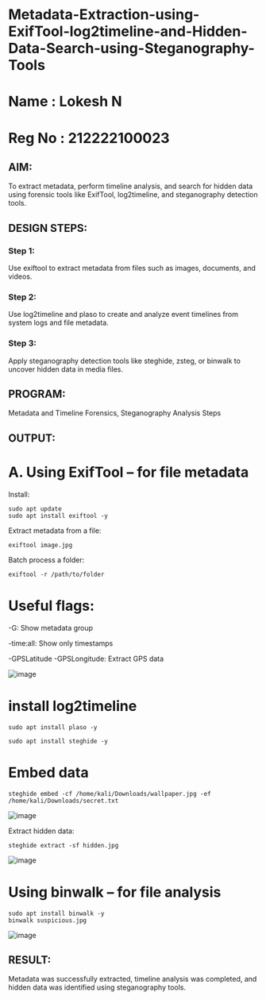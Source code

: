 # Metadata-Extraction-using-ExifTool-log2timeline-and-Hidden-Data-Search-using-Steganography-Tools
# Name : Lokesh N
# Reg No : 212222100023
## AIM:
To extract metadata, perform timeline analysis, and search for hidden data using forensic tools like ExifTool, log2timeline, and steganography detection tools.

## DESIGN STEPS:
### Step 1:
Use exiftool to extract metadata from files such as images, documents, and videos.

### Step 2:
Use log2timeline and plaso to create and analyze event timelines from system logs and file metadata.

### Step 3:
Apply steganography detection tools like steghide, zsteg, or binwalk to uncover hidden data in media files.

## PROGRAM:
Metadata and Timeline Forensics, Steganography Analysis Steps

## OUTPUT:
# A. Using ExifTool – for file metadata

 Install:
```
sudo apt update
sudo apt install exiftool -y
```
 Extract metadata from a file:
```
exiftool image.jpg
```
 Batch process a folder:
```
exiftool -r /path/to/folder
```
 # Useful flags:

-G: Show metadata group

-time:all: Show only timestamps

-GPSLatitude -GPSLongitude: Extract GPS data

![image](https://github.com/user-attachments/assets/75dc64ee-7af7-4765-9ecf-0ee8eafec4af)

# install log2timeline
```
sudo apt install plaso -y
```
```
sudo apt install steghide -y
```
# Embed data
```
steghide embed -cf /home/kali/Downloads/wallpaper.jpg -ef /home/kali/Downloads/secret.txt
```
![image](https://github.com/user-attachments/assets/47166c87-4abe-4226-9529-141f1f602ec9)

Extract hidden data:
```
steghide extract -sf hidden.jpg
```
![image](https://github.com/user-attachments/assets/f7d8e853-d26b-4226-93f2-ccd5d73b9de3)

# Using binwalk – for file analysis

```
sudo apt install binwalk -y
binwalk suspicious.jpg
```
![image](https://github.com/user-attachments/assets/7fcc7fe9-bf17-47e5-9405-3800b294a7ea)


## RESULT:
Metadata was successfully extracted, timeline analysis was completed, and hidden data was identified using steganography tools.

